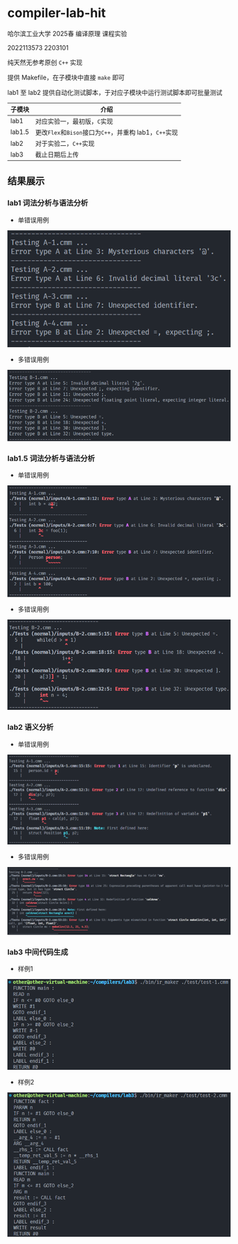 # compiler-lab-hit

哈尔滨工业大学 2025春 编译原理 课程实验

2022113573 2203101

纯天然无参考原创 `C++` 实现

提供 Makefile，在子模块中直接 `make` 即可

lab1 至 lab2 提供自动化测试脚本，于对应子模块中运行测试脚本即可批量测试

| 子模块 | 介绍                                                   |
| ------ | ------------------------------------------------------ |
| lab1   | 对应实验一，最初版，`C`实现                            |
| lab1.5 | 更改`Flex`和`Bison`接口为`C++`，并重构 lab1，`C++`实现 |
| lab2   | 对于实验二，`C++`实现                                  |
| lab3   | 截止日期后上传                                         |

## 结果展示

### lab1 词法分析与语法分析

- 单错误用例

![lab1_figure_1](./figure/1_1.png)

- 多错误用例

![lab1_figure_2](./figure/1_2.png)

### lab1.5 词法分析与语法分析

- 单错误用例
  
![lab1_5_figure_1](./figure/2_1.png)

- 多错误用例
  
![lab1_5_figure_2](./figure/2_2.png)

### lab2 语义分析

- 单错误用例

![lab2_figure_1](./figure/3_1.png)

- 多错误用例

![lab2_figure_2](./figure/3_2.png)

### lab3 中间代码生成

- 样例1

![lab3_figure_1](./figure/4_1.png)

- 样例2

![lab3_figure_1](./figure/4_2.png)